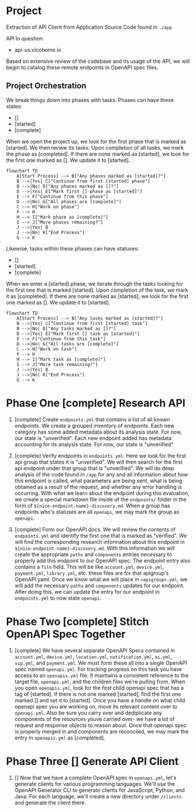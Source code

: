 # Project

Extraction of API Client from Application Source Code found in `./app`

API In question:

* api-us.vicohome.io

Based on extensive review of the codebase and its usage of the API, we will begin to catalog these remote endpoints in OpenAPI spec files.

## Project Orchestration

We break things down into phases with tasks. Phases can have these states:

* []
* [started]
* [complete]

When we open the project up, we look for the first phase that is marked as [started]. We then review its tasks. Upon completion of all tasks, we mark the phase as [completed]. If there are none marked as [started], we look for the first one marked as []. We update it to [started].


```mermaid
flowchart TD
    A[Start Process] --> B["Any phases marked as [started]?"]
    B -->|Yes| C["Continue from first [started] phase"]
    B -->|No| D["Any phases marked as []?"]
    D -->|Yes| E["Mark first [] phase as [started]"]
    E --> F["Continue from this phase"]
    D -->|No| G["All phases are [complete]"]
    C --> H["Work on phase"]
    F --> H
    H --> I["Mark phase as [complete]"]
    I --> J["More phases remaining?"]
    J -->|Yes| B
    J -->|No| K["End Process"]
    G --> K
```

Likewise, tasks within these phases can have statuses:

* []
* [started]
* [complete]

When we enter a [started] phase, we iterate through the tasks looking for the first one that is marked [started]. Upon completion of the task, we mark it as [completed]. If there are none marked as [started], we look for the first one marked as []. We update it to [started].

```mermaid
flowchart TD
    A[Start Process] --> B["Any tasks marked as [started]?"]
    B -->|Yes| C["Continue from first [started] task"]
    B -->|No| D["Any tasks marked as []?"]
    D -->|Yes| E["Mark first [] task as [started]"]
    E --> F["Continue from this task"]
    D -->|No| G["All tasks are [complete]"]
    C --> H["Work on task"]
    F --> H
    H --> I["Mark task as [complete]"]
    I --> J["More task remaining?"]
    J -->|Yes| B
    J -->|No| K["End Process"]
    G --> K
```

# Phase One [complete] Research API

1. [complete] Create `endpoints.yml` that contains a list of all known endpoints. We create a grouped inventory of endpoints. Each new category has some added metadata about its analysis state. For now, our state is "unverified". Each new endpoint added has metadata accounting for its analysis state. For now, our state is "unverified"

2. [complete] Verify endpoints in `endpoints.yml`. Here we look for the first api group that states it is "unverified". We will then search for the first api endpoint under that group that is "unverified". We will do deep analysis of the code found in `/app` for any and all information about how this endpoint is called, what parameters are being sent, what is being obtained as a result of the request, and whether any error handling is occurring. With what we learn about the endpoint during this evaluation, we create a special markdown file inside of the `endpoints/` folder in the form of `${nice-endpoint-name}-discovery.md`. When a group has endpoints who's statuses are all `openapi`, we may mark the group as `openapi`.

3. [complete] Form our OpenAPI docs. We will review the contents of `endpoints.yml` and identify the first one that is marked as "verified". We will find the corresponding research information about this endpoint in `${nice-endpoint-name}-discovery.md`. With this information we will create the appropriate `paths` and `components` entries necessary to properly add this endpoint to our OpenAPI spec. The endpoint entry also contains a `file` field. This will be like `account.yml`, `device.yml`, `payment.yml`, `library.yml`, etc. these files are for that apigroup's OpenAPI yaml. Once we know what we will place in `<apigroup>.yml`, we will add the necessary `paths` and `components` updates for our endpoint. After doing this, we can update the entry for our endpoint in `endpoints.yml` to now state `openapi`.

# Phase Two [complete] Stitch OpenAPI Spec Together

1. [complete] We have several separate OpenAPI Specs contained in `account.yml`, `device.yml`, `location.yml`, `notification.yml`, `ai.yml`, `vip.yml`, and `payment.yml`. We must form these all into a single OpenAPI spec named `openapi.yml`. For tracking progress on this task you have access to an `openapis.yml` file. It maintains a consistent reference to the target file, `openapi.yml`, and the children files we're pulling from. When you open `openapis.yml`, look for the first child openapi spec that has a tag of [started]. If there is not one marked [started], find the first one marked [] and set it to [started]. Once you have a handle on what child openapi spec you are working on, move its relevant content over to `openapi.yml`. Also be sure you carry over and dediplicate any components of the resources youve carried over- we have a lot of request and response objects to reason about. Once that openapi spec is properly merged in and components are reconciled, we may mark the entry in `openapis.yml` as [completed].

# Phase Three [] Generate API Client

1. [] Now that we have a complete OpenAPI spec in `openapi.yml`, let's generate clients for various programming languages. We'll use the OpenAPI Generator CLI to generate clients for JavaScript, Python, and Java. For each language, we'll create a new directory under `/clients` and generate the client there.